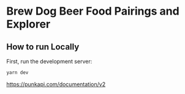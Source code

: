 # Brew Dog Beer Food Pairings and Explorer

## How to run Locally

First, run the development server:

```bash
yarn dev
```

https://punkapi.com/documentation/v2